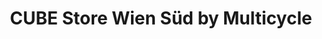 ---
title: "CUBE Store Wien Süd by Multicycle"
url: /brunn-am-gebirge/cube-store-wien-sued-by-multicycle/
shop: Fahrrad
---